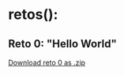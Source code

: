 # retos():
## Reto 0: "Hello World"
   <a href="https://github.com/hernan940730/MovilesUnal/raw/master/reto0.zip" class="btn">Download reto 0 as .zip</a>
        
